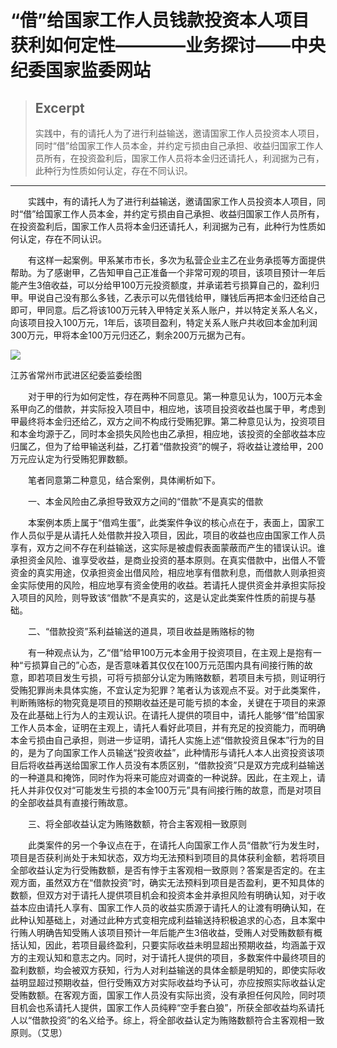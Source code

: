 
# “借”给国家工作人员钱款投资本人项目获利如何定性————业务探讨——中央纪委国家监委网站

> ## Excerpt
> 实践中，有的请托人为了进行利益输送，邀请国家工作人员投资本人项目，同时“借”给国家工作人员本金，并约定亏损由自己承担、收益归国家工作人员所有，在投资盈利后，国家工作人员将本金归还请托人，利润据为己有，此种行为性质如何认定，存在不同认识。

---
　　实践中，有的请托人为了进行利益输送，邀请国家工作人员投资本人项目，同时“借”给国家工作人员本金，并约定亏损由自己承担、收益归国家工作人员所有，在投资盈利后，国家工作人员将本金归还请托人，利润据为己有，此种行为性质如何认定，存在不同认识。

　　有这样一起案例。甲系某市市长，多次为私营企业主乙在业务承揽等方面提供帮助。为了感谢甲，乙告知甲自己正准备一个非常可观的项目，该项目预计一年后能产生3倍收益，可以分给甲100万元投资额度，并承诺若亏损算自己的，盈利归甲。甲说自己没有那么多钱，乙表示可以先借钱给甲，赚钱后再把本金归还给自己即可，甲同意。后乙将该100万元转入甲特定关系人账户，并以特定关系人名义，向该项目投入100万元，1年后，该项目盈利，特定关系人账户共收回本金加利润300万元，甲将本金100万元归还乙，剩余200万元据为己有。

![](https://www.ccdi.gov.cn/hdjln/ywtt/202406/W020240628349510492177.jpeg)

江苏省常州市武进区纪委监委绘图

　　对于甲的行为如何定性，存在两种不同意见。第一种意见认为，100万元本金系甲向乙的借款，并实际投入项目中，相应地，该项目投资收益也属于甲，考虑到甲最终将本金归还给乙，双方之间不构成行受贿犯罪。第二种意见认为，投资项目和本金均源于乙，同时本金损失风险也由乙承担，相应地，该投资的全部收益本应归属乙，但为了给甲输送利益，乙打着“借款投资”的幌子，将收益让渡给甲，200万元应认定为行受贿犯罪数额。

　　笔者同意第二种意见，结合案例，具体阐析如下。

　　一、本金风险由乙承担导致双方之间的“借款”不是真实的借款

　　本案例本质上属于“借鸡生蛋”，此类案件争议的核心点在于，表面上，国家工作人员似乎是从请托人处借款并投入项目，因此，项目的收益也应由国家工作人员享有，双方之间不存在利益输送，这实际是被虚假表面蒙蔽而产生的错误认识。谁承担资金风险、谁享受收益，是商业投资的基本原则。在真实借款中，出借人不管资金的真实用途，仅承担资金出借风险，相应地享有借款利息，而借款人则承担资金实际使用的风险，相应地享有资金使用的收益。若请托人提供资金并承担实际投入项目的风险，则导致该“借款”不是真实的，这是认定此类案件性质的前提与基础。

　　二、“借款投资”系利益输送的道具，项目收益是贿赂标的物

　　有一种观点认为，乙“借”给甲100万元本金用于投资项目，在主观上是抱有一种“亏损算自己的”心态，是否意味着其仅仅在100万元范围内具有间接行贿的故意，即若项目发生亏损，可将亏损部分认定为贿赂数额，若项目未亏损，则证明行受贿犯罪尚未具体实施，不宜认定为犯罪？笔者认为该观点不妥。对于此类案件，判断贿赂标的物究竟是项目的预期收益还是可能亏损的本金，关键在于项目的来源及在此基础上行为人的主观认识。在请托人提供的项目中，请托人能够“借”给国家工作人员本金，证明在主观上，请托人看好此项目，并有充足的投资能力，而明确本金亏损由自己承担，则进一步证明，请托人实施上述“借款投资且保本”行为的目的，是为了向国家工作人员输送“投资收益”，此种情形与请托人本人出资投资该项目后将收益再送给国家工作人员没有本质区别，“借款投资”只是双方完成利益输送的一种道具和掩饰，同时作为将来可能应对调查的一种说辞。因此，在主观上，请托人并非仅仅对“可能发生亏损的本金100万元”具有间接行贿的故意，而是对项目的全部收益具有直接行贿故意。

　　三、将全部收益认定为贿赂数额，符合主客观相一致原则

　　此类案件的另一个争议点在于，在请托人向国家工作人员“借款”行为发生时，项目是否获利尚处于未知状态，双方均无法预料到项目的具体获利金额，若将项目全部收益认定为行受贿数额，是否有悖于主客观相一致原则？答案是否定的。在主观方面，虽然双方在“借款投资”时，确实无法预料到项目是否盈利，更不知具体的数额，但双方对于请托人提供项目机会和投资本金并承担风险有明确认知，对于收益本应由请托人享有、国家工作人员的收益实质源于请托人的让渡有明确认知，在此种认知基础上，对通过此种方式变相完成利益输送持积极追求的心态，且本案中行贿人明确告知受贿人该项目预计一年后能产生3倍收益，受贿人对受贿数额有概括认知，因此，若项目最终盈利，只要实际收益未明显超出预期收益，均涵盖于双方的主观认知和意志之内。同时，对于请托人提供的项目，多数案件中最终项目的盈利数额，均会被双方获知，行为人对利益输送的具体金额是明知的，即使实际收益明显超过预期收益，但行受贿双方对实际收益均予认可，亦应按照实际收益认定受贿数额。在客观方面，国家工作人员没有实际出资，没有承担任何风险，同时项目机会也系请托人提供，国家工作人员纯粹“空手套白狼”，所获全部收益均系请托人以“借款投资”的名义给予。综上，将全部收益认定为贿赂数额符合主客观相一致原则。（艾思）
